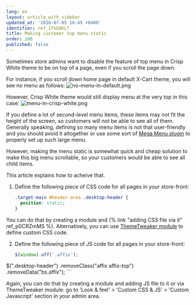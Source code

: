 ```yaml
---
lang: en
layout: article_with_sidebar
updated_at: '2018-07-05 16:49 +0400'
identifier: ref_1TkG8hLf
title: Making customer top menu static
order: 100
published: false
---
```

Sometimes store admins want to disable the feature of top menu in Crisp White theme to be on top of a page, even if you scroll the page down.

For instance, if you scroll down home page in default X-Cart theme, you will see no menu as follows:
![no-menu-in-default.png]({{site.baseurl}}/attachments/ref_1TkG8hLf/no-menu-in-default.png)

However, Crisp White theme would still display menu at the very top in this case:
![menu-in-crisp-white.png]({{site.baseurl}}/attachments/ref_1TkG8hLf/menu-in-crisp-white.png)

If you define a lot of second-level menu items, these items may not fit the height of the screen, so customers will not be able to see all of them. Generally speaking, defining so many menu items is not that user-friendly and you should avoid it altogether or use some sort of [Mega Menu plugin](https://market.x-cart.com/addons/multilevel-primary-menu.html) to properly set up such large menu.

However, making the menu static is somewhat quick and cheap solution to make this big menu scrollable, so your customers would be able to see all child items.

This article explains how to acheive that.

1. Define the following piece of CSS code for all pages in your store-front:
	```css
	.target-main #header-area .desktop-header {
	  position: static;
	}    
    ```
    
You can do that by creating a module and {% link "adding CSS file via it" ref_p0CRZmMS %}. Alternatively, you can use [ThemeTweaker module](https://kb.x-cart.com/look_and_feel/theme_tweaker/custom_css.html) to define custom CSS code.

2. Define the following piece of JS code for all pages in your store-front:
	```js
	$(window).off('.affix');
$(".desktop-header")
    .removeClass("affix affix-top")
    .removeData("bs.affix");
    ```

Again, you can do that by creating a module and adding JS file to it or via ThemeTweaker module: go to 'Look & feel' > 'Custom CSS & JS' > 'Custom Javascript' section in your admin area.
